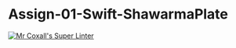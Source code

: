 # Assign-01-Swift-ShawarmaPlate
[![Mr Coxall's Super Linter](https://github.com/ICS4U-Programming-AngelI/Assign-01-Swift-ShawarmaPlate/workflows/Mr%20Coxall's%20Super%20Linter/badge.svg)](https://github.com/ICS4U-Programming-AngelI/Assign-01-Swift-ShawarmaPlate/actions/)
